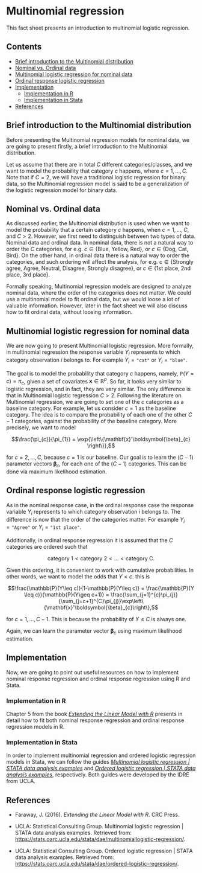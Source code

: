 # Multinomial regression

This fact sheet presents an introduction to multinomial logistic regression.

## Contents

- [Brief introduction to the Multinomial distribution](#what_is_Multinom)
- [Nominal vs. Ordinal data](#Ordi_vs_Nomi)
- [Multinomial logistic regression for nominal data](#Multi_nom_reg)
- [Ordinal response logistic regression](#Ordi_reg)
- [Implementation](#Multinom_implementation)
    - [Implementation in R](#Multinom_in_r)
    - [Implementation in Stata](#Multinom_in_stata)
- [References](#Multinom_ref)

## <a class=anchor id=what_is_Multinom></a> Brief introduction to the Multinomial distribution

Before presenting the Multinomial regression models for nominal data, we are going to present firstly, a brief introduction to the Multinomial distribution. 

Let us assume that there are in total $C$ different categories/classes, and we want to model the probability that category $c$ happens, where $c=1,\dots,\,C$. Note that if $C=2$, we will have a traditional logistic regression for binary data, so the Multinomial regression model is said to be a generalization of the logistic regression model for binary data.

## <a class=anchor id=Ordi_vs_Nomi></a> Nominal vs. Ordinal data

As discussed earlier, the Multinomial distribution is used when we want to model the probability that a certain category $c$ happens, when $c=1,\dots,\,C$, and $C>2$. However, we first need to distinguish between two types of data. Nominal data and ordinal data. In nominal data, there is not a natural way to order the $C$ categories, for e.g. $c\in\left\{\text{Blue, Yellow, Red}\right\}$, or $c\in\left\{\text{Dog, Cat, Bird}\right\}$. On the other hand, in ordinal data there is a natural way to order the categories, and such ordering will affect the analysis, for e.g. $c\in\left\{\text{Strongly agree, Agree, Neutral, Disagree, Strongly disagree}\right\}$, or  $c\in\left\{\text{1st place, 2nd place, 3rd place}\right\}$.

Formally speaking, Multinomial regression models are designed to analyze nominal data, where the order of the categories does not matter. We could use a multinomial model to fit ordinal data, but we would loose a lot of valuable information. However, later in the fact sheet we will also discuss how to fit ordinal data, without loosing information. 

## <a class=anchor id=Multi_nom_reg></a> Multinomial logistic regression for nominal data

We are now going to present Multinomial logistic regression. More formally, in multinomial regression the response variable $Y_{i}$ represents to which category observation $i$ belongs to. For example $Y_{i} = \texttt{"cat"}$ or $Y_{i} = \texttt{"blue"}$. 

The goal is to model the probability that category $c$ happens, namely, $\mathbb{P}(Y = c) = \pi_{c}$, given a set of covariates $\mathbf{x}\in\mathbb{R}^{p}$. So far, it looks very similar to logistic regression, and in fact, they are very similar. The only difference is that in Multinomial logistic regression $C>2$. Following the literature on Multinomial regression, we are going to set one of the $c$ categories as a baseline category. For example, let us consider $c=1$ as the baseline category. The idea is to compare the probability of each one of the other $C-1$ categories, against the probability of the baseline category. More precisely, we want to model

$$\frac{\pi_{c}}{\pi_{1}} = \exp{\left\{\mathbf{x}'\boldsymbol{\beta}_{c} \right\}},$$

for $c=2,\dots,\,C$, because $c=1$ is our baseline. Our goal is to learn the $(C-1)$ parameter vectors $\boldsymbol{\beta}_{c}$, for each one of the $(C-1)$ categories. This can be done via maximum likelihood estimation. 

## <a class=anchor id=Ordi_reg></a> Ordinal response logistic regression

As in the nominal response case, in the ordinal response case the response variable $Y_{i}$ represents to which category observation $i$ belongs to. The difference is now that the order of the categories matter. For example $Y_{i} = \texttt{"Agree"}$ or $Y_{i} = \texttt{"1st place"}$. 

Additionally, in ordinal response regression it is assumed that the $C$ categories are ordered such that 

$$ \text{category 1} < \text{category 2} < \dots < \text{category C}.  $$

Given this ordering, it is convenient to work with cumulative probabilities. In other words, we want to model the odds that $Y < c$. this is 

$$\frac{\mathbb{P}(Y\leq c)}{1-\mathbb{P}(Y\leq c)} = \frac{\mathbb{P}(Y \leq c)}{\mathbb{P}(Y\geq c+1)} = \frac{\sum_{j=1}^{c}\pi_{j}}{\sum_{j=c+1}^{C}\pi_{j}}\exp\left\{\mathbf{x}'\boldsymbol{\beta}_{c}\right\},$$

for $c=1,\dots,\,C-1$. This is because the probability of $Y\leq C$ is always one. 

Again, we can learn the parameter vector $\boldsymbol{\beta}_{c}$ using maximum likelihood estimation. 

## <a class=anchor id=Multinom_implementation></a> Implementation

Now, we are going to point out useful resources on how to implement nominal response regression and ordinal response regression using R and Stata.

### <a class=anchor id=Multinom_in_r></a> Implementation in R

Chapter 5 from the book [*Extending the Linear Model with R*](https://www.taylorfrancis.com/books/mono/10.1201/9781315382722/extending-linear-model-julian-faraway) presents in detail how to fit both nominal response regression and ordinal response regression models in R. 

### <a class=anchor id=Multinom_in_stata></a> Implementation in Stata

In order to implement multinomial regression and ordered logistic regression models in Stata, we can follow the guides [*Multinomial logistic regression | STATA data analysis examples*](https://stats.oarc.ucla.edu/stata/dae/multinomiallogistic-regression/) and [*Ordered logistic regression | STATA data analysis examples*](https://stats.oarc.ucla.edu/stata/dae/ordered-logistic-regression/), respectively. Both guides were developed by the IDRE from UCLA. 

## <a class=anchor id=Multinom_ref></a> References

+ Faraway, J. (2016). *Extending the Linear Model with R*. CRC Press.

* UCLA: Statistical Consulting Group. Multinomial logistic regression | STATA data analysis examples. Retrieved from: https://stats.oarc.ucla.edu/stata/dae/multinomiallogistic-regression/.

* UCLA: Statistical Consulting Group. Ordered logistic regression | STATA data analysis examples. Retrieved from: https://stats.oarc.ucla.edu/stata/dae/ordered-logistic-regression/.
